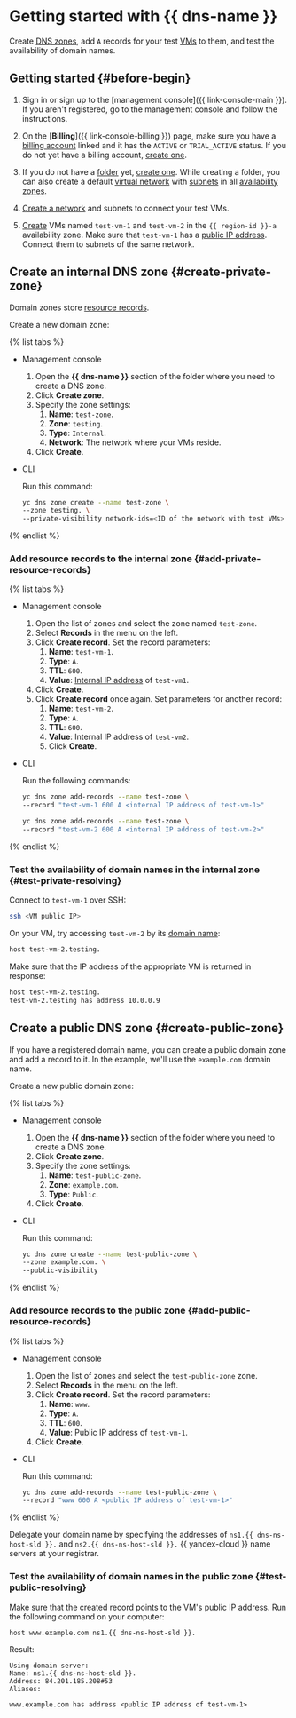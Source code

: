 # Getting started with {{ dns-name }}

Create [DNS zones](concepts/dns-zone.md), add `A` records for your test [VMs](../compute/concepts/vm.md) to them, and test the availability of domain names.

## Getting started {#before-begin}

1. Sign in or sign up to the [management console]({{ link-console-main }}). If you aren't registered, go to the management console and follow the instructions.


1. On the [**Billing**]({{ link-console-billing }}) page, make sure you have a [billing account](../billing/concepts/billing-account.md) linked and it has the `ACTIVE` or `TRIAL_ACTIVE` status. If you do not yet have a billing account, [create one](../billing/quickstart/index.md#create_billing_account).


1. If you do not have a [folder](../resource-manager/concepts/resources-hierarchy.md#folder) yet, [create one](../resource-manager/operations/folder/create.md). While creating a folder, you can also create a default [virtual network](../vpc/concepts/network.md#network) with [subnets](../vpc/concepts/network.md#subnet) in all [availability zones](../overview/concepts/geo-scope.md).
1. [Create a network](../vpc/quickstart.md) and subnets to connect your test VMs.
1. [Create](../compute/operations/vm-create/create-linux-vm.md) VMs named `test-vm-1` and `test-vm-2` in the `{{ region-id }}-a` availability zone. Make sure that `test-vm-1` has a [public IP address](../vpc/concepts/address.md#public-addresses). Connect them to subnets of the same network.

## Create an internal DNS zone {#create-private-zone}

Domain zones store [resource records](concepts/resource-record.md).

Create a new domain zone:

{% list tabs %}

- Management console

   1. Open the **{{ dns-name }}** section of the folder where you need to create a DNS zone.
   1. Click **Create zone**.
   1. Specify the zone settings:
      1. **Name**: `test-zone`.
      1. **Zone**: `testing`.
      1. **Type**: `Internal`.
      1. **Network**: The network where your VMs reside.
   1. Click **Create**.

- CLI

   Run this command:

   ```bash
   yc dns zone create --name test-zone \
   --zone testing. \
   --private-visibility network-ids=<ID of the network with test VMs>
   ```

{% endlist %}

### Add resource records to the internal zone {#add-private-resource-records}

{% list tabs %}

- Management console

   1. Open the list of zones and select the zone named `test-zone`.
   1. Select **Records** in the menu on the left.
   1. Click **Create record**. Set the record parameters:
      1. **Name**: `test-vm-1`.
      1. **Type**: `A`.
      1. **TTL**: `600`.
      1. **Value**: [Internal IP address](../vpc/concepts/address.md#internal-addresses) of `test-vm1`.
   1. Click **Create**.
   1. Click **Create record** once again. Set parameters for another record:
      1. **Name**: `test-vm-2`.
      1. **Type**: `A`.
      1. **TTL**: `600`.
      1. **Value**: Internal IP address of `test-vm2`.
      1. Click **Create**.

- CLI

   Run the following commands:

   ```bash
   yc dns zone add-records --name test-zone \
   --record "test-vm-1 600 A <internal IP address of test-vm-1>"
   ```

   ```bash
   yc dns zone add-records --name test-zone \
   --record "test-vm-2 600 A <internal IP address of test-vm-2>"
   ```

{% endlist %}

### Test the availability of domain names in the internal zone {#test-private-resolving}

Connect to `test-vm-1` over SSH:

```bash
ssh <VM public IP>
```

On your VM, try accessing `test-vm-2` by its [domain name](../vpc/concepts/address.md#fqdn):

```bash
host test-vm-2.testing.
```

Make sure that the IP address of the appropriate VM is returned in response:

```bash
host test-vm-2.testing.
test-vm-2.testing has address 10.0.0.9
```

## Create a public DNS zone {#create-public-zone}

If you have a registered domain name, you can create a public domain zone and add a record to it. In the example, we'll use the `example.com` domain name.

Create a new public domain zone:

{% list tabs %}

- Management console

   1. Open the **{{ dns-name }}** section of the folder where you need to create a DNS zone.
   1. Click **Create zone**.
   1. Specify the zone settings:
      1. **Name**: `test-public-zone`.
      1. **Zone**: `example.com`.
      1. **Type**: `Public`.
   1. Click **Create**.

- CLI

   Run this command:

   ```bash
   yc dns zone create --name test-public-zone \
   --zone example.com. \
   --public-visibility
   ```

{% endlist %}

### Add resource records to the public zone {#add-public-resource-records}

{% list tabs %}

- Management console

   1. Open the list of zones and select the `test-public-zone` zone.
   1. Select **Records** in the menu on the left.
   1. Click **Create record**. Set the record parameters:
      1. **Name**: `www`.
      1. **Type**: `A`.
      1. **TTL**: `600`.
      1. **Value**: Public IP address of `test-vm-1`.
   1. Click **Create**.

- CLI

   Run this command:

   ```bash
   yc dns zone add-records --name test-public-zone \
   --record "www 600 A <public IP address of test-vm-1>"
   ```

{% endlist %}

Delegate your domain name by specifying the addresses of `ns1.{{ dns-ns-host-sld }}.` and `ns2.{{ dns-ns-host-sld }}.` {{ yandex-cloud }} name servers at your registrar.

### Test the availability of domain names in the public zone {#test-public-resolving}

Make sure that the created record points to the VM's public IP address. Run the following command on your computer:

```bash
host www.example.com ns1.{{ dns-ns-host-sld }}.
```

Result:

```text
Using domain server:
Name: ns1.{{ dns-ns-host-sld }}.
Address: 84.201.185.208#53
Aliases:

www.example.com has address <public IP address of test-vm-1>
```
